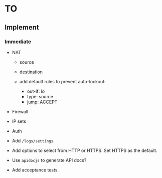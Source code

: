 # TO

## Implement

### Immediate

- NAT
	- source
	- destination

	- add default rules to prevent auto-lockout:
		- out-if: lo
		- type: source
		- jump: ACCEPT

- Firewall

- IP sets

- Auth

- Add `/logs/settings`.

- Add options to select from HTTP or HTTPS. Set HTTPS as the default.

- Use `apidocjs` to generate API docs?

- Add acceptance tests.